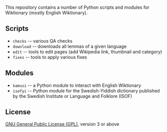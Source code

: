 
This repository contains a number of Python scripts and modules for Wiktionary (mostly English Wiktionary).

## Scripts

* `checks` -- various QA checks
* `download` -- downloads all lemmas of a given language
* `edit` -- tools to edit pages (add Wikipedia link, thumbnail and category)
* `fixes` -- tools to apply various fixes

## Modules

* `kamusi` -- a Python module to interact with English Wiktionary
* `isofyi` --  Python module for the Swedish-Yiddish dictionary published by the Swedish Institute or Language and Folklore (ISOF)

## License

[GNU General Public License (GPL)](https://www.gnu.org/licenses/gpl-3.0.en.html), version 3 or above

